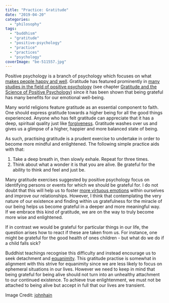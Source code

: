 ```yaml
---
title: "Practice: Gratitude"
date: "2019-04-20"
categories: 
  - "philosophy"
tags: 
  - "buddhism"
  - "gratitude"
  - "positive-psychology"
  - "practice"
  - "practices"
  - "psychology"
coverImage: "be-511557.jpg"
---
```


Positive psychology is a branch of psychology which focuses on what [makes people happy and well](https://spearoflight.blog/2018/08/14/six-virtues-according-to-positive-psychology/). Gratitude has featured prominently in [many studies in the field of positive psychology](https://www.amazon.com/Handbook-Positive-Psychology-C-Snyder/dp/0195135334) (see chapter [Gratitude and the Science of Positive Psychology](http://ldysinger.stjohnsem.edu/@books1/Snyder_Hndbk_Positive_Psych/Snyder_Lopez_Handbook_of_Positive_Psychology.pdf#page=478)) since it has been shown that being grateful has many benefits for our emotional well-being.

Many world religions feature gratitude as an essential component to faith. One should express gratitude towards a higher being for all the good things experienced. Anyone who has felt gratitude can appreciate that it has a deep, spiritual quality just like [forgiveness](http://spearoflight.blog/2019/04/07/practice-forgiveness/). Gratitude washes over us and gives us a glimpse of a higher, happier and more balanced state of being.

As such, practising gratitude is a prudent exercise to undertake in order to become more mindful and enlightened. The following simple practice aids with that:

1. Take a deep breath in, then slowly exhale. Repeat for three times.
2. Think about what a wonder it is that you are alive. Be grateful for the ability to think and feel and just be.

Many gratitude exercises suggested by positive psychology focus on identifying persons or events for which we should be grateful for. I do not doubt that this will help us to foster [more virtuous emotions](http://spearoflight.blog/2018/08/14/six-virtues-according-to-positive-psychology/) within ourselves and improve our relationships. However, I think that contemplating the very nature of our existence and finding within us gratefulness for the miracle of our being helps us become grateful in a deeper and more meaningful way. If we embrace this kind of gratitude, we are on the way to truly become more wise and enlightened.

If in contrast we would be grateful for particular things in our life, the question arises how to react if these are taken from us. For instance, one might be grateful for the good health of ones children - but what do we do if a child falls sick?

Buddhist teachings recognise this difficulty and instead encourage us to seek detachment and [equanimity](http://spearoflight.blog/2018/08/28/the-four-immeasurable-minds/). This gratitude practise is somewhat in alignment with this strive for equanimity since we are less likely to focus on ephemeral situations in our lives. However we need to keep in mind that being grateful for being alive should not turn into an unhealthy attachment to our continued existence. To achieve true enlightenment, we must not be attached to being alive but accept in full that our lives are transient.

Image Credit: [johnhain](https://pixabay.com/illustrations/be-being-presence-here-now-spirit-511557/)
